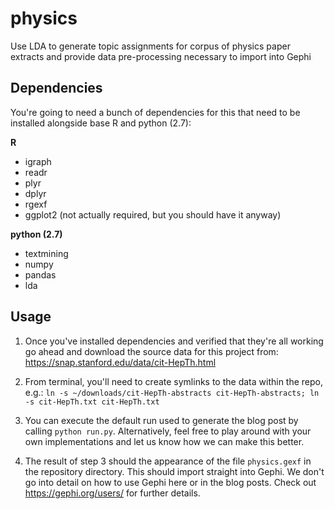 # physics
Use LDA to generate topic assignments for corpus of physics paper extracts and provide data pre-processing necessary to import into Gephi

## Dependencies
You're going to need a bunch of dependencies for this that need to be installed alongside base R and python (2.7): 

__R__
* igraph
* readr
* plyr
* dplyr
* rgexf
* ggplot2 (not actually required, but you should have it anyway) 

__python (2.7)__ 
* textmining
* numpy 
* pandas
* lda

## Usage
1. Once you've installed dependencies and verified that they're all working go ahead and download the source data for this project from: https://snap.stanford.edu/data/cit-HepTh.html

2. From terminal, you'll need to create symlinks to the data within the repo, e.g.: `ln -s ~/downloads/cit-HepTh-abstracts cit-HepTh-abstracts; ln -s cit-HepTh.txt cit-HepTh.txt`

3. You can execute the default run used to generate the blog post by calling `python run.py`. Alternatively, feel free to play around with your own implementations and let us know how we can make this better. 

4. The result of step 3 should the appearance of the file `physics.gexf` in the repository directory. This should import straight into Gephi. We don't go into detail on how to use Gephi here or in the blog posts. Check out https://gephi.org/users/ for further details. 
